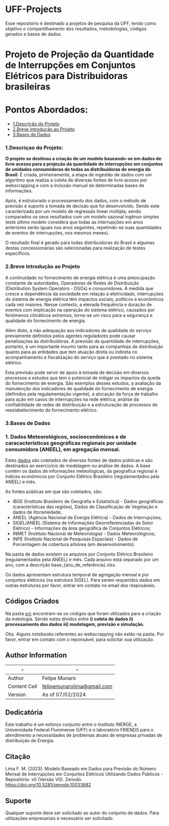 # UFF-Projects

Esse repositório é destinado a projetos de pesquisa da UFF, tendo como objetivo o compartilhamento dos resultados, metodologias, códigos gerados e bases de dados. 


# Projeto de Projeção da Quantidade de Interrupções em Conjuntos Elétricos para Distribuidoras brasileiras

# Pontos Abordados:

- [1.Descrição do Projeto](https://github.com/felipemunarol/UFF-Projects/blob/main/README.md#descri%C3%A7ao-do-projeto)
- [2.Breve Introdução ao Projeto](https://github.com/felipemunarol/UFF-Projects/blob/main/README.md#breve-introdu%C3%A7%C3%A3o-ao-projeto)
- [3.Bases de Dados](https://github.com/felipemunarol/UFF-Projects/blob/main/README.md#bases-de-dados)

### **1.Descriçao do Projeto:**

**O projeto se destinou a criação de um modelo baseando-se em dados de livre acesso para a projeção da quantidade de interrupções em conjuntos de unidades consumidoras de todas as distribuidoras de energia do Brasil**. É criada, primeiramente, a etapa de ingestão de dados com um algoritmo
que realiza a coleta de diversas fontes de livre acesso por webscrapping e com a inclusão manual de determinadas bases de informações.

Após, é estruturado o processamento dos dados, com o método de previsão e suporte a tomada de decisão que foi desenvolvido. Sendo este caracterizado por um modelo de regressão linear múltipla, sendo comparados os seus resultados com um modelo sazonal ingênuo simples (este último modelo considera que todas as interrupções
em anos anteriores serão iguais nos anos seguintes, repetindo-se suas quantidades de eventos de interrupções, nos mesmos meses).

O resultado final é gerado para todas distribuidoras do Brasil e algumas destas concessionárias são selecionadas para realização de testes específicos.


### **2.Breve Introdução ao Projeto**

A continuidade no fornecimento de energia elétrica é uma preocupação constante de autoridades, Operadores de Redes de Distribuição (Distribution System Operators  -  DSOs) e consumidores. À medida que cresce a dependência da sociedade em relação à eletricidade, interrupções do sistema de energia elétrica têm impactos sociais, políticos e econômicos cada vez maiores.  Nesse contexto, a elevada frequência e duração de eventos com implicação na operação do sistema elétrico, causados por fenômenos climáticos extremos, torna-se um risco para a segurança e qualidade do fornecimento de energia. 

Além disto, a não adequação aos indicadores de qualidade do serviço previamente definidos pelos agentes reguladores pode causar penalizações às distribuidoras. A previsão da quantidade de interrupções, portanto, é um importante insumo tanto para as companhias de distribuição quanto para as entidades que tem atuação direta ou indireta no acompanhamento e fiscalização do serviço que é prestado no sistema elétrico. 

Esta previsão pode servir de apoio à tomada de decisão em diversos processos e estudos que tem o potencial de mitigar os impactos da queda do fornecimento de energia. São exemplos desses estudos, a avaliação da manutenção dos indicadores de qualidade do fornecimento de energia (definidos pela regulamentação vigente), a alocação da força de trabalho para ação em casos de interrupções na rede elétrica, análise da confiabilidade de redes de distribuição e a estruturação de processos de reestabelecimento do fornecimento elétrico.   



### 3.Bases de Dados

### 1. Dados Meteorológicos, socioeconômicos e de caracacterísticas geográficas regionais por unidade consumidora (ANEEL), em agregação mensal.

Estes [dados](https://github.com/felipemunarol/UFF-Projects/tree/main/data) são coletados de diversas fontes de dados públicas e são destinados ao exercicício de modelagem ou análise de dados. A base contém os dados de informações meteológicas, da geografica regional e índices econômicos por Conjunto Elétrico Brasileiro (regulamentados pela ANEEL) e mês.

As fontes públicas em que são coletados, são:

- IBGE (Instituto Brasileiro de Geografia e Estatística) - Dados geográficas (características das regiões), Dados de Classificação de Vegetação e dados de litoraniedade;
- ANEEL (Agência Nacional de Energia Elétrica) - Dados de Interrupções;
- SIGEL/ANEEL (Sistema de Informações Georreferenciadas do Setor Elétrico) -  Informações da área geográfica de Conjuntos Elétricos;
- INMET (Instituto Nacional de Meteorologia) -  Dados Meteorológicos;
- INPE (Instituto Nacional de Pesquisas Espaciais) - Dados de Porcentagem de cobertura arbórea (em desenvolvimento).

Na pasta de dados existem os arquivos por Conjunto Elétrico Brasileiro (regulamentados pela ANEEL) e mês. Cada arquivo está separado por um ano, com a descrição base_{ano_de_referência}.xlsx.

Os dados apresentam estrutura temporal de agregação mensal e por conjuntos elétricos (na estrutura SIGEL). Para serem requeridos dados em outras estruturas por favor, entrar em contato no email dos resposáveis.


## Códigos Criados

Na pasta [src](https://github.com/felipemunarol/UFF-Projects/tree/main/src) encontram-se os códigos que foram utilizados para a criação da metologia. Sendo estes dividos entre **i) coleta de dados ii) processamento dos dados iii) modelagem, previsão e simulação.**

Obs. Alguns notebooks referentes ao webscrapping não estão na pasta. Por favor, entrar em contato com o reponsável, para solicitar sua utilização.
   
## Author Information

|      -      |        -       |
| ------------- | ------------- |
| Author        | Felipe Munaro |
| Content Cell  | felipemunarolima@gmail.com |
| Version  | As of 07/02/2024 |

## Dedicatória

Este trabalho é um esforço conjunto entre o Instituto INERGE, a Universidade Federal Fluminense (UFF) e o laboratório FRIENDS para o atendimento a necessidades de problemas atuais de empresas privadas de distribuição de Energia.

## Citação

Lima F. M. (2023). Modelo Baseado em Dados para Previsão do Número Mensal de Interrupções em Conjuntos Elétricos Utilizando Dados Públicos - Repositório: v0 (Versão V0). Zenodo. https://doi.org/10.5281/zenodo.10033882

## Suporte

Qualquer suporte deve ser solicitado ao autor do conjunto de dados. Para utilizações empresariais é necessário ser solicitado.
